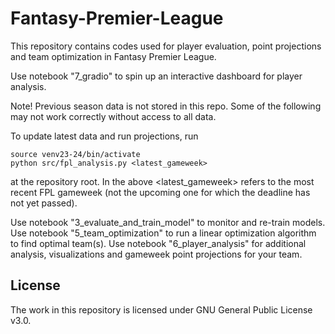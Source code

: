 # Fantasy-Premier-League

This repository contains codes used for player evaluation, point projections and team optimization in Fantasy Premier League. 

Use notebook "7_gradio" to spin up an interactive dashboard for player analysis.

Note! Previous season data is not stored in this repo. Some of the following may not work correctly without access to all data.

To update latest data and run projections, run
```
source venv23-24/bin/activate  
python src/fpl_analysis.py <latest_gameweek> 
```
at the repository root. In the above <latest_gameweek> refers to the most recent FPL gameweek (not the upcoming one for which the deadline has not yet passed). 

Use notebook "3_evaluate_and_train_model" to monitor and re-train models. Use notebook "5_team_optimization" to run a linear optimization algorithm to find optimal team(s). Use notebook "6_player_analysis" for additional analysis, visualizations and gameweek point projections for your team. 

## License

The work in this repository is licensed under GNU General Public License v3.0.
